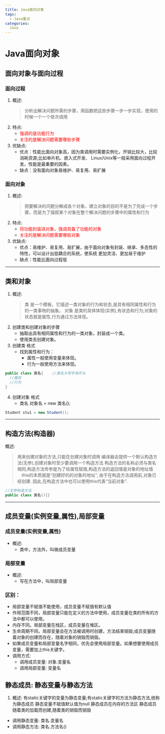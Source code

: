 ```yaml
---
title: Java面向对象
tags:
  - Java重点
categories:
  Java
---
```


# Java面向对象

## 面向对象与面向过程

### 面向过程
1. 概述:
    > 分析出解决问题所需的步骤，用函数把这些步骤一步一步实现，使用的时候一个一个依次调用
2. 特点:
    - <font color='red'>强调的是功能行为</font>
    - <font color='red'>关注的是解决问题需要哪些步骤</font>
3. 优缺点:
    - 优点：性能比面向对象高，因为类调用时需要实例化，开销比较大，比较消耗资源;比如单片机、嵌入式开发、 Linux/Unix等一般采用面向过程开发，性能是最重要的因素。
    - 缺点：没有面向对象易维护、易复用、易扩展

### 面向对象 
1. 概述:
    > 把要解决的问题分解成各个对象，建立对象的目的不是为了完成一个步骤，而是为了描叙某个对象在整个解决问题的步骤中的属性和行为
2. 特点:
    - <font color='red'>将功能封装进对象，强调具备了功能的对象</font>
    - <font color='red'>关注的是解决问题需要哪些对象</font>
3. 优缺点:
    - 优点：易维护、易复用、易扩展，由于面向对象有封装、继承、多态性的特性，可以设计出低耦合的系统，使系统 更加灵活、更加易于维护
    - 缺点：性能比面向过程低

***

## 类和对象
1. 概述:
    > 类 是一个模板，它描述一类对象的行为和状态,是具有相同属性和行为的一类事物的抽象。
    > 对象 是类的具体体现(实例),有状态和行为;对象的状态就是属性,行为通过方法体现。
2. 创建类和创建对象的步骤
    - 抽取出具有相同属性和行为的一类对象，封装成一个类。
    - 使用类去创建对象。
3. 创建类 格式
    - 找到属性和行为：
      - 属性一般使用变量来体现。
      - 行为一般使用方法来体现。

``` Java
public class 类名{   	//类名大写字母开头
  //属性
  //行为
}
```
4. 创建对象 格式
    - 类名 对象名 = new 类名();

``` Java
Student stu1 = new Student();
```

***

## 构造方法(构造器)
概述:
  > 用来创建对象的方法,只能在创建对象时调用
  > 编译器会提供一个默认构造方法(无参),创建对象时至少要调用一个构造方法
  > 构造方法的名称必须与类名相同,构造方法传参是为了给属性赋值,构造方法的返回值是对象的地址值
  　this的本质就是“创建好的的对象的地址”, 由于在构造方法调用前,对象已经创建. 因此,在构造方法中也可以使用this代表“当前对象”.
  ``` Java
  //无参构造方法
  public class 类名(){}
  ```

***

## 成员变量(实例变量,属性),局部变量

### 成员变量(实例变量,属性)
- 概述:
  - 类中，方法外，叫做成员变量

### 局部变量
- 概述:
  - 写在方法中，叫局部变量

### 区别：
  - 局部变量不赋值不能使用，成员变量不赋值有默认值
  - 作用范围不同，局部变量只能在定义的方法中使用，成员变量在类的所有的方法中都可以使用。
  - 内存不同。局部变量在栈区，成员变量在堆区。
  - 生命周期不同，局部变量会在方法被调用时创建，方法结束销毁;成员变量随着对象的创建而存在，随着对象的销毁而销毁。
  - 如果成员变量和局部变量名字相同，优先会使用局部变量。如果想要使用成员变量，需要加上this关键字。
  - 调用方式:
    - 调用成员变量:   对象.变量名
    - 调用局部变量:   变量名

## 静态成员: 静态变量与静态方法

1. 概述:
    有static关键字的变量为静态变量;有static关键字的方法为静态方法,统称为静态成员
    静态变量不赋值默认值为null
    静态成员在内存的方法区
    静态成员随着类的加载而创建,随着类的销毁而销毁
- 调用静态变量:   类名.变量名
- 调用静态方法:   类名.方法名()